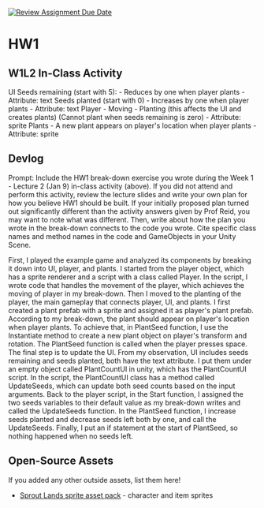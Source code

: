 [![Review Assignment Due Date](https://classroom.github.com/assets/deadline-readme-button-22041afd0340ce965d47ae6ef1cefeee28c7c493a6346c4f15d667ab976d596c.svg)](https://classroom.github.com/a/MjLLqDcN)
# HW1
## W1L2 In-Class Activity

UI
    Seeds remaining (start with 5): 
        - Reduces by one when player plants
        - Attribute: text
    Seeds planted (start with 0)
        - Increases by one when player plants
        - Attribute: text
Player
    - Moving
    - Planting (this affects the UI and creates plants) (Cannot plant when seeds remaining is zero)
    - Attribute: sprite
Plants
    - A new plant appears on player's location when player plants
    - Attribute: sprite


## Devlog
Prompt: Include the HW1 break-down exercise you wrote during the Week 1 - Lecture 2 (Jan 9) in-class activity (above). If you did not attend and perform this activity, review the lecture slides and write your own plan for how you believe HW1 should be built. If your initially proposed plan turned out significantly different than the activity answers given by Prof Reid, you may want to note what was different. Then, write about how the plan you wrote in the break-down connects to the code you wrote. Cite specific class names and method names in the code and GameObjects in your Unity Scene.


First, I played the example game and analyzed its components by breaking it down into UI, player, and plants. 
I started from the player object, which has a sprite renderer and a script with a class called Player. In the script, I wrote code that handles the movement of the player, which achieves the moving of player in my break-down. 
Then I moved to the planting of the player, the main gameplay that connects player, UI, and plants. I first created a plant prefab with a sprite and assigned it as player's plant prefab. According to my break-down, the plant should appear on player's location when player plants. To achieve that, in PlantSeed function, I use the Instantiate method to create a new plant object on player's transform and rotation. The PlantSeed function is called when the player presses space.
The final step is to update the UI. From my observation, UI includes seeds remaining and seeds planted, both have the text attribute. I put them under an empty object called PlantCountUI in unity, which has the PlantCountUI script. In the script, the PlantCountUI class has a method called UpdateSeeds, which can update both seed counts based on the input arguments. Back to the player script, in the Start function, I assigned the two seeds variables to their default value as my break-down writes and called the UpdateSeeds function. In the PlantSeed function, I increase seeds planted and decrease seeds left both by one, and call the UpdateSeeds. Finally, I put an if statement at the start of PlantSeed, so nothing happened when no seeds left.



## Open-Source Assets
If you added any other outside assets, list them here!
- [Sprout Lands sprite asset pack](https://cupnooble.itch.io/sprout-lands-asset-pack) - character and item sprites
